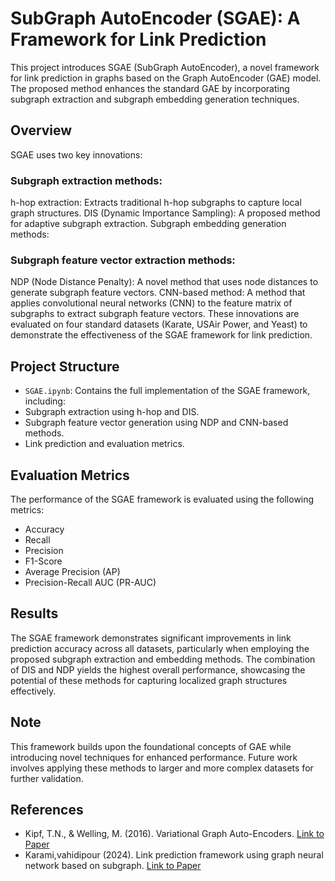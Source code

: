 # SubGraph AutoEncoder (SGAE): A Framework for Link Prediction
This project introduces SGAE (SubGraph AutoEncoder), a novel framework for link prediction in graphs based on the Graph AutoEncoder (GAE) model. The proposed method enhances the standard GAE by incorporating subgraph extraction and subgraph embedding generation techniques.

## Overview
SGAE uses two key innovations:

### Subgraph extraction methods:
h-hop extraction: Extracts traditional h-hop subgraphs to capture local graph structures.
DIS (Dynamic Importance Sampling): A proposed method for adaptive subgraph extraction.
Subgraph embedding generation methods:

### Subgraph feature vector extraction methods:
NDP (Node Distance Penalty): A novel method that uses node distances to generate subgraph feature vectors.
CNN-based method: A method that applies convolutional neural networks (CNN) to the feature matrix of subgraphs to extract subgraph feature vectors.
These innovations are evaluated on four standard datasets (Karate, USAir Power, and Yeast) to demonstrate the effectiveness of the SGAE framework for link prediction.

## Project Structure
- `SGAE.ipynb`: Contains the full implementation of the SGAE framework, including:
- Subgraph extraction using h-hop and DIS.
- Subgraph feature vector generation using NDP and CNN-based methods.
- Link prediction and evaluation metrics.

## Evaluation Metrics
The performance of the SGAE framework is evaluated using the following metrics:

- Accuracy
- Recall
- Precision
- F1-Score
- Average Precision (AP)
- Precision-Recall AUC (PR-AUC)

## Results
The SGAE framework demonstrates significant improvements in link prediction accuracy across all datasets, particularly when employing the proposed subgraph extraction and embedding methods. The combination of DIS and NDP yields the highest overall performance, showcasing the potential of these methods for capturing localized graph structures effectively.

## Note
This framework builds upon the foundational concepts of GAE while introducing novel techniques for enhanced performance. Future work involves applying these methods to larger and more complex datasets for further validation.

## References
- Kipf, T.N., & Welling, M. (2016). Variational Graph Auto-Encoders. [Link to Paper](https://doi.org/10.48550/arXiv.1611.07308)
- Karami,vahidipour (2024). Link prediction framework using graph neural network based on subgraph‏. [Link to Paper](https://doi.org/10.22052/scj.2024.253458.1179)
